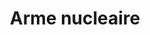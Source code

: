 ---
title: Arme nucleaire
longTitle: 'Arme nucléaire'
tags:
- gccommon
french:
- "[[Nuclear weapons]]"
---